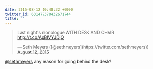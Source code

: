 ```yaml
---
date: 2015-08-12 10:48:32 +0000
twitter_id: 631477370432671744
title: ''
---
```


<blockquote class="twitter-tweet"><p lang="en" dir="ltr">Last night&#39;s monologue WITH DESK AND CHAIR <a href="http://t.co/AgBIVYJDjQ">http://t.co/AgBIVYJDjQ</a></p>&mdash; Seth Meyers ([@sethmeyers](https://twitter.com/sethmeyers)) <a href="https://twitter.com/sethmeyers/status/631455010489016320?ref_src=twsrc%5Etfw">August 12, 2015</a></blockquote>
<script async src="https://platform.twitter.com/widgets.js" charset="utf-8"></script>

[@sethmeyers](https://twitter.com/sethmeyers) any reason for going behind the desk?
